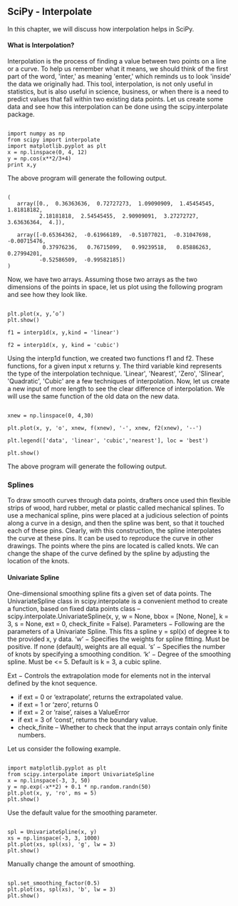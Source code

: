 ## SciPy - Interpolate




In this chapter, we will discuss how interpolation helps in SciPy.

#### What is Interpolation?
Interpolation is the process of finding a value between two points on a line or a curve. To help us remember what it means, we should think of the first part of the word, 'inter,' as meaning 'enter,' which reminds us to look 'inside' the data we originally had. This tool, interpolation, is not only useful in statistics, but is also useful in science, business, or when there is a need to predict values that fall within two existing data points.
Let us create some data and see how this interpolation can be done using the scipy.interpolate package.
<pre><code>
import numpy as np
from scipy import interpolate
import matplotlib.pyplot as plt
x = np.linspace(0, 4, 12)
y = np.cos(x**2/3+4)
print x,y
</code></pre>
The above program will generate the following output.
<pre><code>
(
   array([0.,  0.36363636,  0.72727273,  1.09090909,  1.45454545, 1.81818182, 
          2.18181818,  2.54545455,  2.90909091,  3.27272727,  3.63636364,  4.]),
            
   array([-0.65364362,  -0.61966189,  -0.51077021,  -0.31047698,  -0.00715476,
           0.37976236,   0.76715099,   0.99239518,   0.85886263,   0.27994201,
          -0.52586509,  -0.99582185])
)
</code></pre>
Now, we have two arrays. Assuming those two arrays as the two dimensions of the points in space, let us plot using the following program and see how they look like.
<pre><code>
plt.plot(x, y,’o’)
plt.show()
</code></pre<
The above program will generate the following output.
 
### 1-D Interpolation
The interp1d class in the scipy.interpolate is a convenient method to create a function based on fixed data points, which can be evaluated anywhere within the domain defined by the given data using linear interpolation.
By using the above data, let us create a interpolate function and draw a new interpolated graph.
<pre><code>
f1 = interp1d(x, y,kind = 'linear')

f2 = interp1d(x, y, kind = 'cubic')
</code></pre>
Using the interp1d function, we created two functions f1 and f2. These functions, for a given input x returns y. The third variable kind represents the type of the interpolation technique. 'Linear', 'Nearest', 'Zero', 'Slinear', 'Quadratic', 'Cubic' are a few techniques of interpolation.
Now, let us create a new input of more length to see the clear difference of interpolation. We will use the same function of the old data on the new data.
<pre><code>
xnew = np.linspace(0, 4,30)

plt.plot(x, y, 'o', xnew, f(xnew), '-', xnew, f2(xnew), '--')

plt.legend(['data', 'linear', 'cubic','nearest'], loc = 'best')

plt.show()
</code></pre>
The above program will generate the following output.
 
### Splines
To draw smooth curves through data points, drafters once used thin flexible strips of wood, hard rubber, metal or plastic called mechanical splines. To use a mechanical spline, pins were placed at a judicious selection of points along a curve in a design, and then the spline was bent, so that it touched each of these pins.
Clearly, with this construction, the spline interpolates the curve at these pins. It can be used to reproduce the curve in other drawings. The points where the pins are located is called knots. We can change the shape of the curve defined by the spline by adjusting the location of the knots.

#### Univariate Spline
One-dimensional smoothing spline fits a given set of data points. The UnivariateSpline class in scipy.interpolate is a convenient method to create a function, based on fixed data points class – scipy.interpolate.UnivariateSpline(x, y, w = None, bbox = [None, None], k = 3, s = None, ext = 0, check_finite = False).
Parameters − Following are the parameters of a Univariate Spline.
This fits a spline y = spl(x) of degree k to the provided x, y data.
‘w’ − Specifies the weights for spline fitting. Must be positive. If none (default), weights are all equal.
‘s’ − Specifies the number of knots by specifying a smoothing condition.
‘k’ − Degree of the smoothing spline. Must be <= 5. Default is k = 3, a cubic spline.

Ext − Controls the extrapolation mode for elements not in the interval defined by the knot sequence.
* if ext = 0 or ‘extrapolate’, returns the extrapolated value.
* if ext = 1 or ‘zero’, returns 0
* if ext = 2 or ‘raise’, raises a ValueError
* if ext = 3 of ‘const’, returns the boundary value.
* check_finite – Whether to check that the input arrays contain only finite numbers.

Let us consider the following example.
<pre><code>
import matplotlib.pyplot as plt
from scipy.interpolate import UnivariateSpline
x = np.linspace(-3, 3, 50)
y = np.exp(-x**2) + 0.1 * np.random.randn(50)
plt.plot(x, y, 'ro', ms = 5)
plt.show()
</code></pre>
Use the default value for the smoothing parameter.
<pre><code> 
spl = UnivariateSpline(x, y)
xs = np.linspace(-3, 3, 1000)
plt.plot(xs, spl(xs), 'g', lw = 3)
plt.show()
</code></pre>
Manually change the amount of smoothing.
<pre><code> 
spl.set_smoothing_factor(0.5)
plt.plot(xs, spl(xs), 'b', lw = 3)
plt.show()
</code></pre> 

